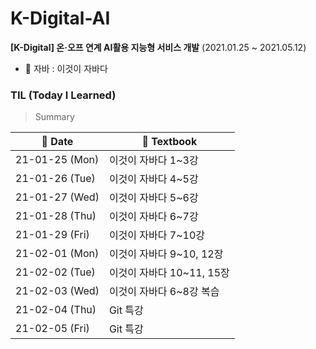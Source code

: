 # K-Digital-AI

**[K-Digital] 온·오프 연계 AI활용 지능형 서비스 개발**  (2021.01.25 ~ 2021.05.12)

* 📕 자바 : 이것이 자바다



### TIL (Today I Learned)

> Summary

| 📆 Date         | 📖 Textbook                |
| -------------- | ------------------------- |
| 21-01-25 (Mon) | 이것이 자바다 1~3강       |
| 21-01-26 (Tue) | 이것이 자바다 4~5강       |
| 21-01-27 (Wed) | 이것이 자바다 5~6강       |
| 21-01-28 (Thu) | 이것이 자바다 6~7강       |
| 21-01-29 (Fri) | 이것이 자바다 7~10강      |
| 21-02-01 (Mon) | 이것이 자바다 9~10, 12장  |
| 21-02-02 (Tue) | 이것이 자바다 10~11, 15장 |
| 21-02-03 (Wed) | 이것이 자바다 6~8강 복습  |
| 21-02-04 (Thu) | Git 특강                  |
| 21-02-05 (Fri) | Git 특강                  |



